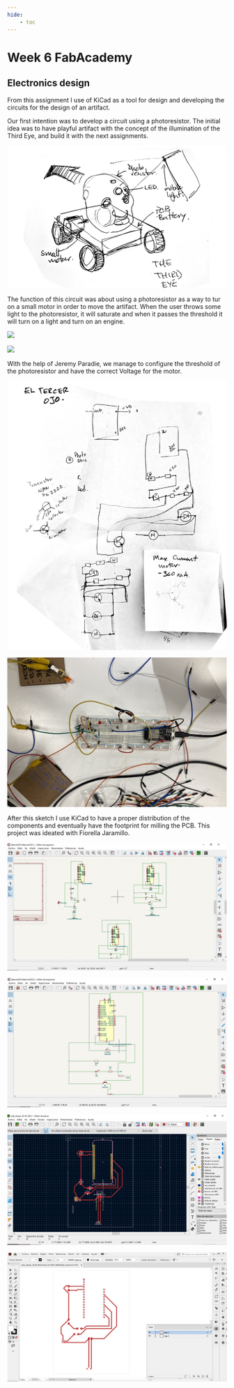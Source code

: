 ```yaml
---
hide:
    - toc
---
```


# Week 6 FabAcademy


## Electronics design

From this assignment I use of KiCad as a tool for design and developing the circuits for the design of an artifact.


Our first intention was to develop a circuit using a photoresistor. The initial idea was to have playful artifact with the concept of the illumination of the Third Eye, and build it with the next assignments.

![](../images/W6_1.jpg)

The function of this circuit was about using a photoresistor as a way to tur on a small motor in order to move the artifact. When the user throws some light to the photoresistor, it will saturate and when it passes the threshold it will turn on a light and turn on an engine.


![](../images/W6_9.gif)

![](../images/W6_8.gif)



With the help of Jeremy Paradie, we manage to configure the threshold of the photoresistor and have the correct Voltage for the motor.

![](../images/W6_2.jpg)

![](../images/W6_7.jpg)



After this sketch I use KiCad to have a proper distribution of the components and eventually have the footprint for milling the PCB. This project was ideated with Fiorella Jaramillo.


![](../images/W6_3.jpg)

![](../images/W6_4.jpg)

![](../images/W6_5.jpg)

![](../images/W6_6.jpg)
